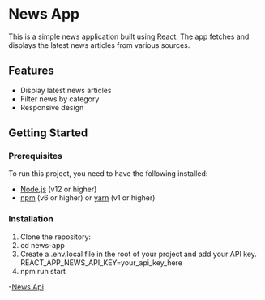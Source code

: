 # News App

This is a simple news application built using React. The app fetches and displays the latest news articles from various sources.

## Features

- Display latest news articles
- Filter news by category
- Responsive design

## Getting Started

### Prerequisites

To run this project, you need to have the following installed:

- [Node.js](https://nodejs.org/) (v12 or higher)
- [npm](https://www.npmjs.com/) (v6 or higher) or [yarn](https://yarnpkg.com/) (v1 or higher)

### Installation

1. Clone the repository:
2. cd news-app
3. Create a .env.local file in the root of your project and add your API key.    REACT_APP_NEWS_API_KEY=your_api_key_here
4. npm run start

-[News Api](https://newsapi.org/)
